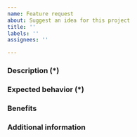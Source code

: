 ```yaml
---
name: Feature request
about: Suggest an idea for this project
title: ''
labels: ''
assignees: ''

---
```


<!---
Important: This repository is intended only for Magento 2 Technical Issues. Enter Feature Requests at https://github.com/magento/community-features. Project stakeholders monitor and manage requests. Feature requests entered using this form may be moved to the forum. Fields marked with (*) are required. Please don't remove the template.
-->

### Description (*)
<!--- Describe the feature you would like to add. -->

### Expected behavior (*)
<!--- What is the expected behavior of this feature? How is it going to work? -->

### Benefits
<!--- How do you think this feature would improve Magento? -->

### Additional information
<!--- What other information can you provide about the desired feature? -->
